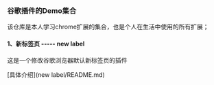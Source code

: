 ### 谷歌插件的Demo集合

该仓库是本人学习chrome扩展的集合，也是个人在生活中使用的所有扩展；

#### 1、新标签页 ----- new label

这是一个修改谷歌浏览器默认新标签页的插件

[具体介绍](new label/README.md)

